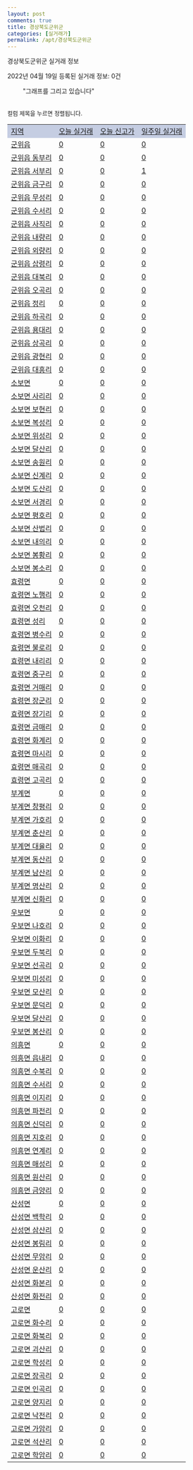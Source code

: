 ```yaml
---
layout: post
comments: true
title: 경상북도군위군
categories: [실거래가]
permalink: /apt/경상북도군위군
---
```


경상북도군위군 실거래 정보

2022년 04월 19일 등록된 실거래 정보: 0건

<!--<script async src="https://pagead2.googlesyndication.com/pagead/js/adsbygoogle.js?client=ca-pub-3485438051770037"
 crossorigin="anonymous"></script>-->

<script type="text/javascript">
  google.charts.load('current', {'packages':['corechart']});
  google.charts.setOnLoadCallback(drawChart);

  function drawChart() {
    var data = google.visualization.arrayToDataTable([['거래일', '매매', '전월세', '전매'], ['21-01', 1, 0, 0], ['21-03', 1, 0, 0], ['21-04', 1, 0, 0], ['21-06', 1, 0, 0], ['21-07', 2, 0, 0], ['21-08', 1, 0, 0], ['21-10', 4, 0, 0], ['21-11', 4, 1, 0], ['21-12', 1, 1, 0], ['22-01', 2, 1, 0], ['22-02', 2, 0, 0], ['22-03', 2, 0, 0], ['22-04', 0, 1, 0]]);

    var options = {
      title: '최근 1년간 유형별 거래량 추이',
      legend: { position: 'bottom' }
    };

    setTimeout(function() {
        var chart = new google.visualization.LineChart(document.getElementById('columnchart_material'));
        chart.draw(data, (options));
        document.getElementById('loading').style.display = 'none';
        var dayLabel = (new Date()).getDay();
        if (dayLabel < 2) {
            sorttable.innerSortFunction.apply(document.getElementById('week'), []);
            sorttable.innerSortFunction.apply(document.getElementById('week'), []);        
        }
        else {
            sorttable.innerSortFunction.apply(document.getElementById('today'), []);
            sorttable.innerSortFunction.apply(document.getElementById('today'), []);
        }
    }, 200);

  }
</script>

<div id="loading" style="z-index:20; display: block; margin-left: 35px">"그래프를 그리고 있습니다"</div>
<div id="columnchart_material" style="width: 95%; margin-left: -35px; display: block"></div>
<!--<div style="width: 95%; margin-left: -35px; display: block">
      <script async src="https://pagead2.googlesyndication.com/pagead/js/adsbygoogle.js?client=ca-pub-3485438051770037"
          crossorigin="anonymous"></script>
      <ins class="adsbygoogle"
          style="display:block"
          data-ad-format="fluid"
          data-ad-layout-key="-fb+5w+4e-db+86"
          data-ad-client="ca-pub-3485438051770037"
          data-ad-slot="1827090281"></ins>
      <script>
          (adsbygoogle = window.adsbygoogle || []).push({});
      </script>
</div>-->
<br>

<font size='small' style='font-size: small;'>컬럼 제목을 누르면 정렬됩니다.</font>
<table class="sortable">
  <tr style='background-color: rgba(114, 132, 186,0.4);'>
    <td id="region"><a href="#">지역</a></td>
    <td id="today"><a href="#">오늘 실거래</a></td>
    <td id="today_new"><a href="#">오늘 신고가</a></td>
    <td id="week"><a href="#">일주일 실거래</a></td>
  </tr>

  
  <tr class="item">
    <td><a href="경상북도군위군군위읍">군위읍</a></td>
    <td><a href="경상북도군위군군위읍">0</a></td>
    <td><a href="경상북도군위군군위읍">0</a></td>
    <td><a href="경상북도군위군군위읍">0</a></td>
  </tr>
    

  <tr class="item">
    <td><a href="경상북도군위군군위읍동부리">군위읍 동부리</a></td>
    <td><a href="경상북도군위군군위읍동부리">0</a></td>
    <td><a href="경상북도군위군군위읍동부리">0</a></td>
    <td><a href="경상북도군위군군위읍동부리">0</a></td>
  </tr>
    

  <tr class="item">
    <td><a href="경상북도군위군군위읍서부리">군위읍 서부리</a></td>
    <td><a href="경상북도군위군군위읍서부리">0</a></td>
    <td><a href="경상북도군위군군위읍서부리">0</a></td>
    <td><a href="경상북도군위군군위읍서부리">1</a></td>
  </tr>
    

  <tr class="item">
    <td><a href="경상북도군위군군위읍금구리">군위읍 금구리</a></td>
    <td><a href="경상북도군위군군위읍금구리">0</a></td>
    <td><a href="경상북도군위군군위읍금구리">0</a></td>
    <td><a href="경상북도군위군군위읍금구리">0</a></td>
  </tr>
    

  <tr class="item">
    <td><a href="경상북도군위군군위읍무성리">군위읍 무성리</a></td>
    <td><a href="경상북도군위군군위읍무성리">0</a></td>
    <td><a href="경상북도군위군군위읍무성리">0</a></td>
    <td><a href="경상북도군위군군위읍무성리">0</a></td>
  </tr>
    

  <tr class="item">
    <td><a href="경상북도군위군군위읍수서리">군위읍 수서리</a></td>
    <td><a href="경상북도군위군군위읍수서리">0</a></td>
    <td><a href="경상북도군위군군위읍수서리">0</a></td>
    <td><a href="경상북도군위군군위읍수서리">0</a></td>
  </tr>
    

  <tr class="item">
    <td><a href="경상북도군위군군위읍사직리">군위읍 사직리</a></td>
    <td><a href="경상북도군위군군위읍사직리">0</a></td>
    <td><a href="경상북도군위군군위읍사직리">0</a></td>
    <td><a href="경상북도군위군군위읍사직리">0</a></td>
  </tr>
    

  <tr class="item">
    <td><a href="경상북도군위군군위읍내량리">군위읍 내량리</a></td>
    <td><a href="경상북도군위군군위읍내량리">0</a></td>
    <td><a href="경상북도군위군군위읍내량리">0</a></td>
    <td><a href="경상북도군위군군위읍내량리">0</a></td>
  </tr>
    

  <tr class="item">
    <td><a href="경상북도군위군군위읍외량리">군위읍 외량리</a></td>
    <td><a href="경상북도군위군군위읍외량리">0</a></td>
    <td><a href="경상북도군위군군위읍외량리">0</a></td>
    <td><a href="경상북도군위군군위읍외량리">0</a></td>
  </tr>
    

  <tr class="item">
    <td><a href="경상북도군위군군위읍삽령리">군위읍 삽령리</a></td>
    <td><a href="경상북도군위군군위읍삽령리">0</a></td>
    <td><a href="경상북도군위군군위읍삽령리">0</a></td>
    <td><a href="경상북도군위군군위읍삽령리">0</a></td>
  </tr>
    

  <tr class="item">
    <td><a href="경상북도군위군군위읍대북리">군위읍 대북리</a></td>
    <td><a href="경상북도군위군군위읍대북리">0</a></td>
    <td><a href="경상북도군위군군위읍대북리">0</a></td>
    <td><a href="경상북도군위군군위읍대북리">0</a></td>
  </tr>
    

  <tr class="item">
    <td><a href="경상북도군위군군위읍오곡리">군위읍 오곡리</a></td>
    <td><a href="경상북도군위군군위읍오곡리">0</a></td>
    <td><a href="경상북도군위군군위읍오곡리">0</a></td>
    <td><a href="경상북도군위군군위읍오곡리">0</a></td>
  </tr>
    

  <tr class="item">
    <td><a href="경상북도군위군군위읍정리">군위읍 정리</a></td>
    <td><a href="경상북도군위군군위읍정리">0</a></td>
    <td><a href="경상북도군위군군위읍정리">0</a></td>
    <td><a href="경상북도군위군군위읍정리">0</a></td>
  </tr>
    

  <tr class="item">
    <td><a href="경상북도군위군군위읍하곡리">군위읍 하곡리</a></td>
    <td><a href="경상북도군위군군위읍하곡리">0</a></td>
    <td><a href="경상북도군위군군위읍하곡리">0</a></td>
    <td><a href="경상북도군위군군위읍하곡리">0</a></td>
  </tr>
    

  <tr class="item">
    <td><a href="경상북도군위군군위읍용대리">군위읍 용대리</a></td>
    <td><a href="경상북도군위군군위읍용대리">0</a></td>
    <td><a href="경상북도군위군군위읍용대리">0</a></td>
    <td><a href="경상북도군위군군위읍용대리">0</a></td>
  </tr>
    

  <tr class="item">
    <td><a href="경상북도군위군군위읍상곡리">군위읍 상곡리</a></td>
    <td><a href="경상북도군위군군위읍상곡리">0</a></td>
    <td><a href="경상북도군위군군위읍상곡리">0</a></td>
    <td><a href="경상북도군위군군위읍상곡리">0</a></td>
  </tr>
    

  <tr class="item">
    <td><a href="경상북도군위군군위읍광현리">군위읍 광현리</a></td>
    <td><a href="경상북도군위군군위읍광현리">0</a></td>
    <td><a href="경상북도군위군군위읍광현리">0</a></td>
    <td><a href="경상북도군위군군위읍광현리">0</a></td>
  </tr>
    

  <tr class="item">
    <td><a href="경상북도군위군군위읍대흥리">군위읍 대흥리</a></td>
    <td><a href="경상북도군위군군위읍대흥리">0</a></td>
    <td><a href="경상북도군위군군위읍대흥리">0</a></td>
    <td><a href="경상북도군위군군위읍대흥리">0</a></td>
  </tr>
    

  <tr class="item">
    <td><a href="경상북도군위군소보면">소보면</a></td>
    <td><a href="경상북도군위군소보면">0</a></td>
    <td><a href="경상북도군위군소보면">0</a></td>
    <td><a href="경상북도군위군소보면">0</a></td>
  </tr>
    

  <tr class="item">
    <td><a href="경상북도군위군소보면사리리">소보면 사리리</a></td>
    <td><a href="경상북도군위군소보면사리리">0</a></td>
    <td><a href="경상북도군위군소보면사리리">0</a></td>
    <td><a href="경상북도군위군소보면사리리">0</a></td>
  </tr>
    

  <tr class="item">
    <td><a href="경상북도군위군소보면보현리">소보면 보현리</a></td>
    <td><a href="경상북도군위군소보면보현리">0</a></td>
    <td><a href="경상북도군위군소보면보현리">0</a></td>
    <td><a href="경상북도군위군소보면보현리">0</a></td>
  </tr>
    

  <tr class="item">
    <td><a href="경상북도군위군소보면복성리">소보면 복성리</a></td>
    <td><a href="경상북도군위군소보면복성리">0</a></td>
    <td><a href="경상북도군위군소보면복성리">0</a></td>
    <td><a href="경상북도군위군소보면복성리">0</a></td>
  </tr>
    

  <tr class="item">
    <td><a href="경상북도군위군소보면위성리">소보면 위성리</a></td>
    <td><a href="경상북도군위군소보면위성리">0</a></td>
    <td><a href="경상북도군위군소보면위성리">0</a></td>
    <td><a href="경상북도군위군소보면위성리">0</a></td>
  </tr>
    

  <tr class="item">
    <td><a href="경상북도군위군소보면달산리">소보면 달산리</a></td>
    <td><a href="경상북도군위군소보면달산리">0</a></td>
    <td><a href="경상북도군위군소보면달산리">0</a></td>
    <td><a href="경상북도군위군소보면달산리">0</a></td>
  </tr>
    

  <tr class="item">
    <td><a href="경상북도군위군소보면송원리">소보면 송원리</a></td>
    <td><a href="경상북도군위군소보면송원리">0</a></td>
    <td><a href="경상북도군위군소보면송원리">0</a></td>
    <td><a href="경상북도군위군소보면송원리">0</a></td>
  </tr>
    

  <tr class="item">
    <td><a href="경상북도군위군소보면신계리">소보면 신계리</a></td>
    <td><a href="경상북도군위군소보면신계리">0</a></td>
    <td><a href="경상북도군위군소보면신계리">0</a></td>
    <td><a href="경상북도군위군소보면신계리">0</a></td>
  </tr>
    

  <tr class="item">
    <td><a href="경상북도군위군소보면도산리">소보면 도산리</a></td>
    <td><a href="경상북도군위군소보면도산리">0</a></td>
    <td><a href="경상북도군위군소보면도산리">0</a></td>
    <td><a href="경상북도군위군소보면도산리">0</a></td>
  </tr>
    

  <tr class="item">
    <td><a href="경상북도군위군소보면서경리">소보면 서경리</a></td>
    <td><a href="경상북도군위군소보면서경리">0</a></td>
    <td><a href="경상북도군위군소보면서경리">0</a></td>
    <td><a href="경상북도군위군소보면서경리">0</a></td>
  </tr>
    

  <tr class="item">
    <td><a href="경상북도군위군소보면평호리">소보면 평호리</a></td>
    <td><a href="경상북도군위군소보면평호리">0</a></td>
    <td><a href="경상북도군위군소보면평호리">0</a></td>
    <td><a href="경상북도군위군소보면평호리">0</a></td>
  </tr>
    

  <tr class="item">
    <td><a href="경상북도군위군소보면산법리">소보면 산법리</a></td>
    <td><a href="경상북도군위군소보면산법리">0</a></td>
    <td><a href="경상북도군위군소보면산법리">0</a></td>
    <td><a href="경상북도군위군소보면산법리">0</a></td>
  </tr>
    

  <tr class="item">
    <td><a href="경상북도군위군소보면내의리">소보면 내의리</a></td>
    <td><a href="경상북도군위군소보면내의리">0</a></td>
    <td><a href="경상북도군위군소보면내의리">0</a></td>
    <td><a href="경상북도군위군소보면내의리">0</a></td>
  </tr>
    

  <tr class="item">
    <td><a href="경상북도군위군소보면봉황리">소보면 봉황리</a></td>
    <td><a href="경상북도군위군소보면봉황리">0</a></td>
    <td><a href="경상북도군위군소보면봉황리">0</a></td>
    <td><a href="경상북도군위군소보면봉황리">0</a></td>
  </tr>
    

  <tr class="item">
    <td><a href="경상북도군위군소보면봉소리">소보면 봉소리</a></td>
    <td><a href="경상북도군위군소보면봉소리">0</a></td>
    <td><a href="경상북도군위군소보면봉소리">0</a></td>
    <td><a href="경상북도군위군소보면봉소리">0</a></td>
  </tr>
    

  <tr class="item">
    <td><a href="경상북도군위군효령면">효령면</a></td>
    <td><a href="경상북도군위군효령면">0</a></td>
    <td><a href="경상북도군위군효령면">0</a></td>
    <td><a href="경상북도군위군효령면">0</a></td>
  </tr>
    

  <tr class="item">
    <td><a href="경상북도군위군효령면노행리">효령면 노행리</a></td>
    <td><a href="경상북도군위군효령면노행리">0</a></td>
    <td><a href="경상북도군위군효령면노행리">0</a></td>
    <td><a href="경상북도군위군효령면노행리">0</a></td>
  </tr>
    

  <tr class="item">
    <td><a href="경상북도군위군효령면오천리">효령면 오천리</a></td>
    <td><a href="경상북도군위군효령면오천리">0</a></td>
    <td><a href="경상북도군위군효령면오천리">0</a></td>
    <td><a href="경상북도군위군효령면오천리">0</a></td>
  </tr>
    

  <tr class="item">
    <td><a href="경상북도군위군효령면성리">효령면 성리</a></td>
    <td><a href="경상북도군위군효령면성리">0</a></td>
    <td><a href="경상북도군위군효령면성리">0</a></td>
    <td><a href="경상북도군위군효령면성리">0</a></td>
  </tr>
    

  <tr class="item">
    <td><a href="경상북도군위군효령면병수리">효령면 병수리</a></td>
    <td><a href="경상북도군위군효령면병수리">0</a></td>
    <td><a href="경상북도군위군효령면병수리">0</a></td>
    <td><a href="경상북도군위군효령면병수리">0</a></td>
  </tr>
    

  <tr class="item">
    <td><a href="경상북도군위군효령면불로리">효령면 불로리</a></td>
    <td><a href="경상북도군위군효령면불로리">0</a></td>
    <td><a href="경상북도군위군효령면불로리">0</a></td>
    <td><a href="경상북도군위군효령면불로리">0</a></td>
  </tr>
    

  <tr class="item">
    <td><a href="경상북도군위군효령면내리리">효령면 내리리</a></td>
    <td><a href="경상북도군위군효령면내리리">0</a></td>
    <td><a href="경상북도군위군효령면내리리">0</a></td>
    <td><a href="경상북도군위군효령면내리리">0</a></td>
  </tr>
    

  <tr class="item">
    <td><a href="경상북도군위군효령면중구리">효령면 중구리</a></td>
    <td><a href="경상북도군위군효령면중구리">0</a></td>
    <td><a href="경상북도군위군효령면중구리">0</a></td>
    <td><a href="경상북도군위군효령면중구리">0</a></td>
  </tr>
    

  <tr class="item">
    <td><a href="경상북도군위군효령면거매리">효령면 거매리</a></td>
    <td><a href="경상북도군위군효령면거매리">0</a></td>
    <td><a href="경상북도군위군효령면거매리">0</a></td>
    <td><a href="경상북도군위군효령면거매리">0</a></td>
  </tr>
    

  <tr class="item">
    <td><a href="경상북도군위군효령면장군리">효령면 장군리</a></td>
    <td><a href="경상북도군위군효령면장군리">0</a></td>
    <td><a href="경상북도군위군효령면장군리">0</a></td>
    <td><a href="경상북도군위군효령면장군리">0</a></td>
  </tr>
    

  <tr class="item">
    <td><a href="경상북도군위군효령면장기리">효령면 장기리</a></td>
    <td><a href="경상북도군위군효령면장기리">0</a></td>
    <td><a href="경상북도군위군효령면장기리">0</a></td>
    <td><a href="경상북도군위군효령면장기리">0</a></td>
  </tr>
    

  <tr class="item">
    <td><a href="경상북도군위군효령면금매리">효령면 금매리</a></td>
    <td><a href="경상북도군위군효령면금매리">0</a></td>
    <td><a href="경상북도군위군효령면금매리">0</a></td>
    <td><a href="경상북도군위군효령면금매리">0</a></td>
  </tr>
    

  <tr class="item">
    <td><a href="경상북도군위군효령면화계리">효령면 화계리</a></td>
    <td><a href="경상북도군위군효령면화계리">0</a></td>
    <td><a href="경상북도군위군효령면화계리">0</a></td>
    <td><a href="경상북도군위군효령면화계리">0</a></td>
  </tr>
    

  <tr class="item">
    <td><a href="경상북도군위군효령면마시리">효령면 마시리</a></td>
    <td><a href="경상북도군위군효령면마시리">0</a></td>
    <td><a href="경상북도군위군효령면마시리">0</a></td>
    <td><a href="경상북도군위군효령면마시리">0</a></td>
  </tr>
    

  <tr class="item">
    <td><a href="경상북도군위군효령면매곡리">효령면 매곡리</a></td>
    <td><a href="경상북도군위군효령면매곡리">0</a></td>
    <td><a href="경상북도군위군효령면매곡리">0</a></td>
    <td><a href="경상북도군위군효령면매곡리">0</a></td>
  </tr>
    

  <tr class="item">
    <td><a href="경상북도군위군효령면고곡리">효령면 고곡리</a></td>
    <td><a href="경상북도군위군효령면고곡리">0</a></td>
    <td><a href="경상북도군위군효령면고곡리">0</a></td>
    <td><a href="경상북도군위군효령면고곡리">0</a></td>
  </tr>
    

  <tr class="item">
    <td><a href="경상북도군위군부계면">부계면</a></td>
    <td><a href="경상북도군위군부계면">0</a></td>
    <td><a href="경상북도군위군부계면">0</a></td>
    <td><a href="경상북도군위군부계면">0</a></td>
  </tr>
    

  <tr class="item">
    <td><a href="경상북도군위군부계면창평리">부계면 창평리</a></td>
    <td><a href="경상북도군위군부계면창평리">0</a></td>
    <td><a href="경상북도군위군부계면창평리">0</a></td>
    <td><a href="경상북도군위군부계면창평리">0</a></td>
  </tr>
    

  <tr class="item">
    <td><a href="경상북도군위군부계면가호리">부계면 가호리</a></td>
    <td><a href="경상북도군위군부계면가호리">0</a></td>
    <td><a href="경상북도군위군부계면가호리">0</a></td>
    <td><a href="경상북도군위군부계면가호리">0</a></td>
  </tr>
    

  <tr class="item">
    <td><a href="경상북도군위군부계면춘산리">부계면 춘산리</a></td>
    <td><a href="경상북도군위군부계면춘산리">0</a></td>
    <td><a href="경상북도군위군부계면춘산리">0</a></td>
    <td><a href="경상북도군위군부계면춘산리">0</a></td>
  </tr>
    

  <tr class="item">
    <td><a href="경상북도군위군부계면대율리">부계면 대율리</a></td>
    <td><a href="경상북도군위군부계면대율리">0</a></td>
    <td><a href="경상북도군위군부계면대율리">0</a></td>
    <td><a href="경상북도군위군부계면대율리">0</a></td>
  </tr>
    

  <tr class="item">
    <td><a href="경상북도군위군부계면동산리">부계면 동산리</a></td>
    <td><a href="경상북도군위군부계면동산리">0</a></td>
    <td><a href="경상북도군위군부계면동산리">0</a></td>
    <td><a href="경상북도군위군부계면동산리">0</a></td>
  </tr>
    

  <tr class="item">
    <td><a href="경상북도군위군부계면남산리">부계면 남산리</a></td>
    <td><a href="경상북도군위군부계면남산리">0</a></td>
    <td><a href="경상북도군위군부계면남산리">0</a></td>
    <td><a href="경상북도군위군부계면남산리">0</a></td>
  </tr>
    

  <tr class="item">
    <td><a href="경상북도군위군부계면명산리">부계면 명산리</a></td>
    <td><a href="경상북도군위군부계면명산리">0</a></td>
    <td><a href="경상북도군위군부계면명산리">0</a></td>
    <td><a href="경상북도군위군부계면명산리">0</a></td>
  </tr>
    

  <tr class="item">
    <td><a href="경상북도군위군부계면신화리">부계면 신화리</a></td>
    <td><a href="경상북도군위군부계면신화리">0</a></td>
    <td><a href="경상북도군위군부계면신화리">0</a></td>
    <td><a href="경상북도군위군부계면신화리">0</a></td>
  </tr>
    

  <tr class="item">
    <td><a href="경상북도군위군우보면">우보면</a></td>
    <td><a href="경상북도군위군우보면">0</a></td>
    <td><a href="경상북도군위군우보면">0</a></td>
    <td><a href="경상북도군위군우보면">0</a></td>
  </tr>
    

  <tr class="item">
    <td><a href="경상북도군위군우보면나호리">우보면 나호리</a></td>
    <td><a href="경상북도군위군우보면나호리">0</a></td>
    <td><a href="경상북도군위군우보면나호리">0</a></td>
    <td><a href="경상북도군위군우보면나호리">0</a></td>
  </tr>
    

  <tr class="item">
    <td><a href="경상북도군위군우보면이화리">우보면 이화리</a></td>
    <td><a href="경상북도군위군우보면이화리">0</a></td>
    <td><a href="경상북도군위군우보면이화리">0</a></td>
    <td><a href="경상북도군위군우보면이화리">0</a></td>
  </tr>
    

  <tr class="item">
    <td><a href="경상북도군위군우보면두북리">우보면 두북리</a></td>
    <td><a href="경상북도군위군우보면두북리">0</a></td>
    <td><a href="경상북도군위군우보면두북리">0</a></td>
    <td><a href="경상북도군위군우보면두북리">0</a></td>
  </tr>
    

  <tr class="item">
    <td><a href="경상북도군위군우보면선곡리">우보면 선곡리</a></td>
    <td><a href="경상북도군위군우보면선곡리">0</a></td>
    <td><a href="경상북도군위군우보면선곡리">0</a></td>
    <td><a href="경상북도군위군우보면선곡리">0</a></td>
  </tr>
    

  <tr class="item">
    <td><a href="경상북도군위군우보면미성리">우보면 미성리</a></td>
    <td><a href="경상북도군위군우보면미성리">0</a></td>
    <td><a href="경상북도군위군우보면미성리">0</a></td>
    <td><a href="경상북도군위군우보면미성리">0</a></td>
  </tr>
    

  <tr class="item">
    <td><a href="경상북도군위군우보면모산리">우보면 모산리</a></td>
    <td><a href="경상북도군위군우보면모산리">0</a></td>
    <td><a href="경상북도군위군우보면모산리">0</a></td>
    <td><a href="경상북도군위군우보면모산리">0</a></td>
  </tr>
    

  <tr class="item">
    <td><a href="경상북도군위군우보면문덕리">우보면 문덕리</a></td>
    <td><a href="경상북도군위군우보면문덕리">0</a></td>
    <td><a href="경상북도군위군우보면문덕리">0</a></td>
    <td><a href="경상북도군위군우보면문덕리">0</a></td>
  </tr>
    

  <tr class="item">
    <td><a href="경상북도군위군우보면달산리">우보면 달산리</a></td>
    <td><a href="경상북도군위군우보면달산리">0</a></td>
    <td><a href="경상북도군위군우보면달산리">0</a></td>
    <td><a href="경상북도군위군우보면달산리">0</a></td>
  </tr>
    

  <tr class="item">
    <td><a href="경상북도군위군우보면봉산리">우보면 봉산리</a></td>
    <td><a href="경상북도군위군우보면봉산리">0</a></td>
    <td><a href="경상북도군위군우보면봉산리">0</a></td>
    <td><a href="경상북도군위군우보면봉산리">0</a></td>
  </tr>
    

  <tr class="item">
    <td><a href="경상북도군위군의흥면">의흥면</a></td>
    <td><a href="경상북도군위군의흥면">0</a></td>
    <td><a href="경상북도군위군의흥면">0</a></td>
    <td><a href="경상북도군위군의흥면">0</a></td>
  </tr>
    

  <tr class="item">
    <td><a href="경상북도군위군의흥면읍내리">의흥면 읍내리</a></td>
    <td><a href="경상북도군위군의흥면읍내리">0</a></td>
    <td><a href="경상북도군위군의흥면읍내리">0</a></td>
    <td><a href="경상북도군위군의흥면읍내리">0</a></td>
  </tr>
    

  <tr class="item">
    <td><a href="경상북도군위군의흥면수북리">의흥면 수북리</a></td>
    <td><a href="경상북도군위군의흥면수북리">0</a></td>
    <td><a href="경상북도군위군의흥면수북리">0</a></td>
    <td><a href="경상북도군위군의흥면수북리">0</a></td>
  </tr>
    

  <tr class="item">
    <td><a href="경상북도군위군의흥면수서리">의흥면 수서리</a></td>
    <td><a href="경상북도군위군의흥면수서리">0</a></td>
    <td><a href="경상북도군위군의흥면수서리">0</a></td>
    <td><a href="경상북도군위군의흥면수서리">0</a></td>
  </tr>
    

  <tr class="item">
    <td><a href="경상북도군위군의흥면이지리">의흥면 이지리</a></td>
    <td><a href="경상북도군위군의흥면이지리">0</a></td>
    <td><a href="경상북도군위군의흥면이지리">0</a></td>
    <td><a href="경상북도군위군의흥면이지리">0</a></td>
  </tr>
    

  <tr class="item">
    <td><a href="경상북도군위군의흥면파전리">의흥면 파전리</a></td>
    <td><a href="경상북도군위군의흥면파전리">0</a></td>
    <td><a href="경상북도군위군의흥면파전리">0</a></td>
    <td><a href="경상북도군위군의흥면파전리">0</a></td>
  </tr>
    

  <tr class="item">
    <td><a href="경상북도군위군의흥면신덕리">의흥면 신덕리</a></td>
    <td><a href="경상북도군위군의흥면신덕리">0</a></td>
    <td><a href="경상북도군위군의흥면신덕리">0</a></td>
    <td><a href="경상북도군위군의흥면신덕리">0</a></td>
  </tr>
    

  <tr class="item">
    <td><a href="경상북도군위군의흥면지호리">의흥면 지호리</a></td>
    <td><a href="경상북도군위군의흥면지호리">0</a></td>
    <td><a href="경상북도군위군의흥면지호리">0</a></td>
    <td><a href="경상북도군위군의흥면지호리">0</a></td>
  </tr>
    

  <tr class="item">
    <td><a href="경상북도군위군의흥면연계리">의흥면 연계리</a></td>
    <td><a href="경상북도군위군의흥면연계리">0</a></td>
    <td><a href="경상북도군위군의흥면연계리">0</a></td>
    <td><a href="경상북도군위군의흥면연계리">0</a></td>
  </tr>
    

  <tr class="item">
    <td><a href="경상북도군위군의흥면매성리">의흥면 매성리</a></td>
    <td><a href="경상북도군위군의흥면매성리">0</a></td>
    <td><a href="경상북도군위군의흥면매성리">0</a></td>
    <td><a href="경상북도군위군의흥면매성리">0</a></td>
  </tr>
    

  <tr class="item">
    <td><a href="경상북도군위군의흥면원산리">의흥면 원산리</a></td>
    <td><a href="경상북도군위군의흥면원산리">0</a></td>
    <td><a href="경상북도군위군의흥면원산리">0</a></td>
    <td><a href="경상북도군위군의흥면원산리">0</a></td>
  </tr>
    

  <tr class="item">
    <td><a href="경상북도군위군의흥면금양리">의흥면 금양리</a></td>
    <td><a href="경상북도군위군의흥면금양리">0</a></td>
    <td><a href="경상북도군위군의흥면금양리">0</a></td>
    <td><a href="경상북도군위군의흥면금양리">0</a></td>
  </tr>
    

  <tr class="item">
    <td><a href="경상북도군위군산성면">산성면</a></td>
    <td><a href="경상북도군위군산성면">0</a></td>
    <td><a href="경상북도군위군산성면">0</a></td>
    <td><a href="경상북도군위군산성면">0</a></td>
  </tr>
    

  <tr class="item">
    <td><a href="경상북도군위군산성면백학리">산성면 백학리</a></td>
    <td><a href="경상북도군위군산성면백학리">0</a></td>
    <td><a href="경상북도군위군산성면백학리">0</a></td>
    <td><a href="경상북도군위군산성면백학리">0</a></td>
  </tr>
    

  <tr class="item">
    <td><a href="경상북도군위군산성면삼산리">산성면 삼산리</a></td>
    <td><a href="경상북도군위군산성면삼산리">0</a></td>
    <td><a href="경상북도군위군산성면삼산리">0</a></td>
    <td><a href="경상북도군위군산성면삼산리">0</a></td>
  </tr>
    

  <tr class="item">
    <td><a href="경상북도군위군산성면봉림리">산성면 봉림리</a></td>
    <td><a href="경상북도군위군산성면봉림리">0</a></td>
    <td><a href="경상북도군위군산성면봉림리">0</a></td>
    <td><a href="경상북도군위군산성면봉림리">0</a></td>
  </tr>
    

  <tr class="item">
    <td><a href="경상북도군위군산성면무암리">산성면 무암리</a></td>
    <td><a href="경상북도군위군산성면무암리">0</a></td>
    <td><a href="경상북도군위군산성면무암리">0</a></td>
    <td><a href="경상북도군위군산성면무암리">0</a></td>
  </tr>
    

  <tr class="item">
    <td><a href="경상북도군위군산성면운산리">산성면 운산리</a></td>
    <td><a href="경상북도군위군산성면운산리">0</a></td>
    <td><a href="경상북도군위군산성면운산리">0</a></td>
    <td><a href="경상북도군위군산성면운산리">0</a></td>
  </tr>
    

  <tr class="item">
    <td><a href="경상북도군위군산성면화본리">산성면 화본리</a></td>
    <td><a href="경상북도군위군산성면화본리">0</a></td>
    <td><a href="경상북도군위군산성면화본리">0</a></td>
    <td><a href="경상북도군위군산성면화본리">0</a></td>
  </tr>
    

  <tr class="item">
    <td><a href="경상북도군위군산성면화전리">산성면 화전리</a></td>
    <td><a href="경상북도군위군산성면화전리">0</a></td>
    <td><a href="경상북도군위군산성면화전리">0</a></td>
    <td><a href="경상북도군위군산성면화전리">0</a></td>
  </tr>
    

  <tr class="item">
    <td><a href="경상북도군위군고로면">고로면</a></td>
    <td><a href="경상북도군위군고로면">0</a></td>
    <td><a href="경상북도군위군고로면">0</a></td>
    <td><a href="경상북도군위군고로면">0</a></td>
  </tr>
    

  <tr class="item">
    <td><a href="경상북도군위군고로면화수리">고로면 화수리</a></td>
    <td><a href="경상북도군위군고로면화수리">0</a></td>
    <td><a href="경상북도군위군고로면화수리">0</a></td>
    <td><a href="경상북도군위군고로면화수리">0</a></td>
  </tr>
    

  <tr class="item">
    <td><a href="경상북도군위군고로면화북리">고로면 화북리</a></td>
    <td><a href="경상북도군위군고로면화북리">0</a></td>
    <td><a href="경상북도군위군고로면화북리">0</a></td>
    <td><a href="경상북도군위군고로면화북리">0</a></td>
  </tr>
    

  <tr class="item">
    <td><a href="경상북도군위군고로면괴산리">고로면 괴산리</a></td>
    <td><a href="경상북도군위군고로면괴산리">0</a></td>
    <td><a href="경상북도군위군고로면괴산리">0</a></td>
    <td><a href="경상북도군위군고로면괴산리">0</a></td>
  </tr>
    

  <tr class="item">
    <td><a href="경상북도군위군고로면학성리">고로면 학성리</a></td>
    <td><a href="경상북도군위군고로면학성리">0</a></td>
    <td><a href="경상북도군위군고로면학성리">0</a></td>
    <td><a href="경상북도군위군고로면학성리">0</a></td>
  </tr>
    

  <tr class="item">
    <td><a href="경상북도군위군고로면장곡리">고로면 장곡리</a></td>
    <td><a href="경상북도군위군고로면장곡리">0</a></td>
    <td><a href="경상북도군위군고로면장곡리">0</a></td>
    <td><a href="경상북도군위군고로면장곡리">0</a></td>
  </tr>
    

  <tr class="item">
    <td><a href="경상북도군위군고로면인곡리">고로면 인곡리</a></td>
    <td><a href="경상북도군위군고로면인곡리">0</a></td>
    <td><a href="경상북도군위군고로면인곡리">0</a></td>
    <td><a href="경상북도군위군고로면인곡리">0</a></td>
  </tr>
    

  <tr class="item">
    <td><a href="경상북도군위군고로면양지리">고로면 양지리</a></td>
    <td><a href="경상북도군위군고로면양지리">0</a></td>
    <td><a href="경상북도군위군고로면양지리">0</a></td>
    <td><a href="경상북도군위군고로면양지리">0</a></td>
  </tr>
    

  <tr class="item">
    <td><a href="경상북도군위군고로면낙전리">고로면 낙전리</a></td>
    <td><a href="경상북도군위군고로면낙전리">0</a></td>
    <td><a href="경상북도군위군고로면낙전리">0</a></td>
    <td><a href="경상북도군위군고로면낙전리">0</a></td>
  </tr>
    

  <tr class="item">
    <td><a href="경상북도군위군고로면가암리">고로면 가암리</a></td>
    <td><a href="경상북도군위군고로면가암리">0</a></td>
    <td><a href="경상북도군위군고로면가암리">0</a></td>
    <td><a href="경상북도군위군고로면가암리">0</a></td>
  </tr>
    

  <tr class="item">
    <td><a href="경상북도군위군고로면석산리">고로면 석산리</a></td>
    <td><a href="경상북도군위군고로면석산리">0</a></td>
    <td><a href="경상북도군위군고로면석산리">0</a></td>
    <td><a href="경상북도군위군고로면석산리">0</a></td>
  </tr>
    

  <tr class="item">
    <td><a href="경상북도군위군고로면학암리">고로면 학암리</a></td>
    <td><a href="경상북도군위군고로면학암리">0</a></td>
    <td><a href="경상북도군위군고로면학암리">0</a></td>
    <td><a href="경상북도군위군고로면학암리">0</a></td>
  </tr>
    


</table>


    